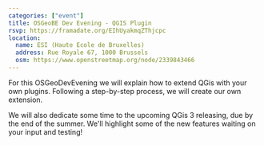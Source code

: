 ```yaml
---
categories: ["event"]
title: OSGeoBE Dev Evening - QGIS Plugin
rsvp: https://framadate.org/EIhUyakmqZThjcpc
location:
  name: ESI (Haute Ecole de Bruxelles)
  address: Rue Royale 67, 1000 Brussels
  osm: https://www.openstreetmap.org/node/2339843466
---
```


For this OSGeoDevEvening we will explain how to extend QGis with your own plugins.
Following a step-by-step process, we will create our own extension.

We will also dedicate some time to the upcoming QGis 3 releasing, due by the end of the summer.
We'll highlight some of the new features waiting on your input and testing!
